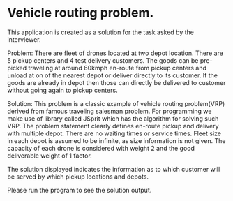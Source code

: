# Vehicle routing problem.

This application is created as a solution for the task asked by the interviewer.

Problem: 
There are fleet of drones located at two depot location. There are 5 pickup centers and 4 test delivery customers.
The goods can be pre-picked traveling at around 60kmph en-route from pickup centers and unload at on of the nearest depot or deliver directly to its customer. If the goods are already in depot then those can directly be delivered to customer without going again to pickup centers.

Solution:
This problem is a classic example of vehicle routing problem(VRP) derived from famous traveling salesman problem. For programming we make use of library called JSprit which has the algorithm for solving such VRP. The problem statement clearly defines en-route pickup and delivery with multiple depot. There are no waiting times or service times. Fleet size in each depot is assumed to be infinite, as size information is not given. The capacity of each drone is considered with weight 2 and the good deliverable weight of 1 factor.

The solution displayed indicates the information as to which customer will be served by which pickup locations and depots.

Please run the program to see the solution output.